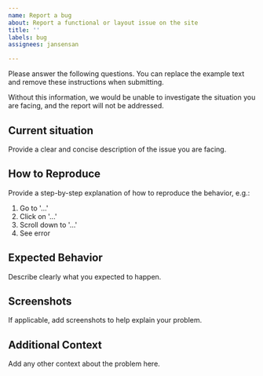 ```yaml
---
name: Report a bug
about: Report a functional or layout issue on the site
title: ''
labels: bug
assignees: jansensan

---
```


Please answer the following questions. You can replace the example text and remove these instructions when submitting.

Without this information, we would be unable to investigate the situation you are facing, and the report will not be addressed.


## Current situation

Provide a clear and concise description of the issue you are facing.


## How to Reproduce

Provide a step-by-step explanation of how to reproduce the behavior, e.g.:
1. Go to '...'
2. Click on '...'
3. Scroll down to '...'
4. See error


## Expected Behavior

Describe clearly what you expected to happen.


## Screenshots

If applicable, add screenshots to help explain your problem.


## Additional Context

Add any other context about the problem here.

